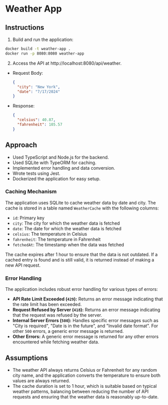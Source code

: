 # Weather App

## Instructions

1. Build and run the application:

```bash
docker build -t weather-app .
docker run -p 8080:8080 weather-app
```

2. Access the API at http://localhost:8080/api/weather.
- Request Body:

    ```json
    {
      "city": "New York",
      "date": "7/17/2024"
    }
    ```

- Response:
    ```json
    {
      "celsius": 40.87,
      "fahrenheit": 105.57
    }
    ```

## Approach
- Used TypeScript and Node.js for the backend.
- Used SQLite with TypeORM for caching.
- Implemented error handling and data conversion.
- Wrote tests using Jest.
- Dockerized the application for easy setup.

### Caching Mechanism

The application uses SQLite to cache weather data by date and city. The cache is stored in a table named `WeatherCache` with the following columns:

- `id`: Primary key
- `city`: The city for which the weather data is fetched
- `date`: The date for which the weather data is fetched
- `celsius`: The temperature in Celsius
- `fahrenheit`: The temperature in Fahrenheit
- `fetchedAt`: The timestamp when the data was fetched

The cache expires after 1 hour to ensure that the data is not outdated. If a cached entry is found and is still valid, it is returned instead of making a new API request.

### Error Handling

The application includes robust error handling for various types of errors:

- **API Rate Limit Exceeded (`429`):** Returns an error message indicating that the rate limit has been exceeded.
- **Request Refused by Server (`418`):** Returns an error message indicating that the request was refused by the server.
- **Internal Server Errors (`500`):** Handles specific error messages such as "City is required", "Date is in the future", and "Invalid date format". For other `500` errors, a generic error message is returned.
- **Other Errors:** A generic error message is returned for any other errors encountered while fetching weather data.


## Assumptions
- The weather API always returns Celsius or Fahrenheit for any random city name, and the application converts the temperature to ensure both values are always returned.
- The cache duration is set to 1 hour, which is suitable based on typical weather patterns, balancing between reducing the number of API requests and ensuring that the weather data is reasonably up-to-date.
